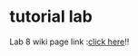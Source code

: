 # tutorial lab

Lab 8 wiki page link :[click here](https://github.com/liuyunl777/assignment-01/wiki/CS-5551-lab-8)!!

